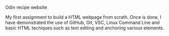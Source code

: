 Odin recipe website

My first assignment to build a HTML webpage from scrath. Once is done, I have demonstrated the use of GitHub, Git, VSC, Linux Command Line and basic HTML tecniques such as text editing and anchoring various elements.